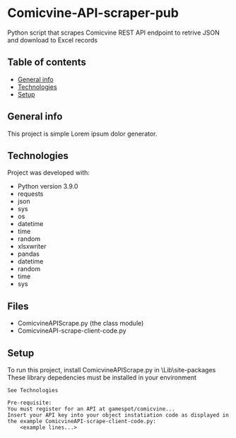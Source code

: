 # Comicvine-API-scraper-pub
Python script that scrapes Comicvine REST API endpoint to retrive JSON and download to Excel records
## Table of contents
* [General info](#general-info)
* [Technologies](#technologies)
* [Setup](#setup)

## General info
This project is simple Lorem ipsum dolor generator.
	
## Technologies
Project was developed with:
* Python version 3.9.0
* requests 
* json 
* sys
* os
* datetime
* time
* random
* xlsxwriter
* pandas
* datetime
* random
* time
* sys

## Files
* ComicvineAPIScrape.py (the class module)
* ComicvineAPI-scrape-client-code.py

## Setup
To run this project, install ComicvineAPIScrape.py in <project location>\Lib\site-packages
These library depedencies must be installed in your environment
```
See Technologies
```

```
Pre-requisite:
You must register for an API at gamespot/comicvine...
Insert your API key into your object instatiation code as displayed in the example ComicvineAPI-scrape-client-code.py: 
	<example lines...>
```
